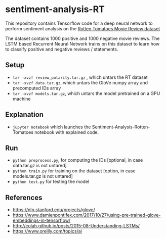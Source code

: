 # sentiment-analysis-RT

This repository contains Tensorflow code for a deep neural network to perform sentiment analysis on the [Rotten Tomatoes Movie Review dataset](http://www.cs.cornell.edu/people/pabo/movie-review-data/)

The dataset contains 1000 positive and 1000 negative movie reviews. The LSTM based Recurrent Neural Network trains on this dataset to learn how to classify positive and negative reviews / statements.

## Setup

- `tar -xvzf review_polarity.tar.gz` , which untars the RT dataset
- `tar -xvzf data.tar.gz`, which untars the GloVe numpy array and precomputed IDs array
- `tar -xvzf models.tar.gz`, which untars the model pretrained on a GPU machine


## Explanation

- `jupyter notebook` which launches the Sentiment-Analysis-Rotten-Tomatoes notebook with explained code.

## Run

- `python preprocess.py`, for computing the IDs [optional, in case data.tar.gz is not untared]
- `python train.py` for training on the dataset [option, in case models.tar.gz is not untared]
- `python test.py` for testing the model

## References

- https://nlp.stanford.edu/projects/glove/
- https://www.damienpontifex.com/2017/10/27/using-pre-trained-glove-embeddings-in-tensorflow/
- http://colah.github.io/posts/2015-08-Understanding-LSTMs/
- https://www.oreilly.com/topics/ai
